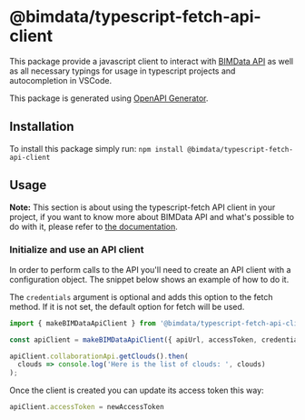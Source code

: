 # @bimdata/typescript-fetch-api-client

This package provide a javascript client to interact with [BIMData API](https://api.bimdata.io/doc#/) as well as
all necessary typings for usage in typescript projects and autocompletion in VSCode.

This package is generated using [OpenAPI Generator](https://openapi-generator.tech/).

## Installation

To install this package simply run: ```npm install @bimdata/typescript-fetch-api-client```

## Usage

**Note:** This section is about using the typescript-fetch API client in your project, if you want to know more about
BIMData API and what's possible to do with it, please refer to [the documentation](https://developers.bimdata.io/).

### Initialize and use an API client

In order to perform calls to the API you'll need to create an API client with a configuration object.
The snippet below shows an example of how to do it.

The `credentials` argument is optional and adds this option to the fetch method.
If it is not set, the default option for fetch will be used.

```javascript
import { makeBIMDataApiClient } from '@bimdata/typescript-fetch-api-client';

const apiClient = makeBIMDataApiClient({ apiUrl, accessToken, credentials });

apiClient.collaborationApi.getClouds().then(
  clouds => console.log('Here is the list of clouds: ', clouds)
);
```

Once the client is created you can update its access token this way:

```javascript
apiClient.accessToken = newAccessToken
```
